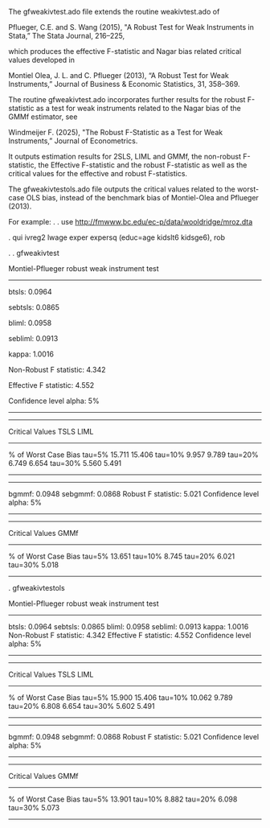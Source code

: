 The gfweakivtest.ado file extends the routine weakivtest.ado of

Pflueger, C.E. and S. Wang (2015), "A Robust Test for Weak Instruments in Stata,” The Stata Journal, 216–225,

which produces the effective F-statistic and Nagar bias related critical values developed in 

Montiel Olea, J. L. and C. Pflueger (2013), “A Robust Test for Weak Instruments,” Journal of Business & Economic Statistics, 31, 358–369.

The routine gfweakivtest.ado incorporates further results for the robust F-statistic as a test for weak instruments related to the Nagar bias of the GMMf estimator, see

Windmeijer F. (2025), "The Robust F-Statistic as a Test for Weak Instruments,” Journal of Econometrics.

It outputs estimation results for 2SLS, LIML and GMMf, the non-robust F-statistic, the Effective F-statistic and the robust F-statistic as well as the critical values 
for the effective and robust F-statistics.

The gfweakivtestols.ado file outputs the critical values related to the worst-case OLS bias, instead of the benchmark bias of Montiel-Olea and Pflueger (2013).


For example:
. 
. use http://fmwww.bc.edu/ec-p/data/wooldridge/mroz.dta

. qui ivreg2 lwage exper expersq (educ=age kidslt6 kidsge6), rob

. 
. gfweakivtest

Montiel-Pflueger robust weak instrument test

--------------------------------------------
btsls:                       0.0964

sebtsls:                     0.0865

bliml:                       0.0958

sebliml:                     0.0913

kappa:                       1.0016

Non-Robust F statistic:       4.342

Effective F statistic:        4.552

Confidence level alpha:          5%

--------------------------------------------

--------------------------------------------
Critical Values             TSLS      LIML

--------------------------------------------
% of Worst Case Bias
tau=5%                    15.711    15.406
tau=10%                    9.957     9.789
tau=20%                    6.749     6.654
tau=30%                    5.560     5.491

--------------------------------------------
--------------------------------------------
bgmmf:                       0.0948
sebgmmf:                     0.0868
Robust F statistic:           5.021
Confidence level alpha:          5%

--------------------------------------------

--------------------------------------------
Critical Values             GMMf

--------------------------------------------
% of Worst Case Bias
tau=5%                    13.651
tau=10%                    8.745
tau=20%                    6.021
tau=30%                    5.018

--------------------------------------------

. gfweakivtestols

Montiel-Pflueger robust weak instrument test

--------------------------------------------
btsls:                       0.0964
sebtsls:                     0.0865
bliml:                       0.0958
sebliml:                     0.0913
kappa:                       1.0016
Non-Robust F statistic:       4.342
Effective F statistic:        4.552
Confidence level alpha:          5%

--------------------------------------------

--------------------------------------------
Critical Values             TSLS      LIML

--------------------------------------------
% of Worst Case Bias
tau=5%                    15.900    15.406
tau=10%                   10.062     9.789
tau=20%                    6.808     6.654
tau=30%                    5.602     5.491

--------------------------------------------
--------------------------------------------
bgmmf:                       0.0948
sebgmmf:                     0.0868
Robust F statistic:           5.021
Confidence level alpha:          5%

--------------------------------------------

--------------------------------------------
Critical Values             GMMf

--------------------------------------------
% of Worst Case Bias
tau=5%                    13.901
tau=10%                    8.882
tau=20%                    6.098
tau=30%                    5.073

--------------------------------------------

